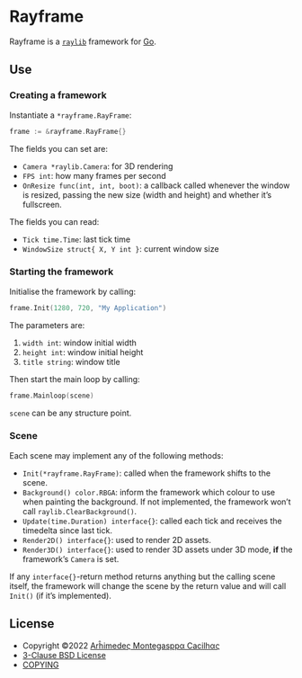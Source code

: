 [bsd-3-clause]: https://opensource.org/licenses/BSD-3-Clause
[email]: mailto:batalema@cacilhas.info
[raylib]: https://www.raylib.com/
[raylib-go]: https://github.com/gen2brain/raylib-go

# Rayframe

Rayframe is a [`raylib`][raylib] framework for [Go][raylib-go].

## Use

### Creating a framework

Instantiate a `*rayframe.RayFrame`:

```go
frame := &rayframe.RayFrame{}
```

The fields you can set are:

- `Camera *raylib.Camera`: for 3D rendering
- `FPS int`: how many frames per second
- `OnResize func(int, int, boot)`: a callback called whenever the window is
  resized, passing the new size (width and height) and whether it’s fullscreen.

The fields you can read:

- `Tick time.Time`: last tick time
- `WindowSize struct{ X, Y int }`: current window size

### Starting the framework

Initialise the framework by calling:

```go
frame.Init(1280, 720, "My Application")
```

The parameters are:

1. `width int`: window initial width
1. `height int`: window initial height
1. `title string`: window title

Then start the main loop by calling:

```go
frame.Mainloop(scene)
```

`scene` can be any structure point.

### Scene

Each scene may implement any of the following methods:

- `Init(*rayframe.RayFrame)`: called when the framework shifts to
  the scene.
- `Background() color.RBGA`: inform the framework which colour to use when
  painting the background. If not implemented, the framework won’t call
  `raylib.ClearBackground()`.
- `Update(time.Duration) interface{}`: called each tick and receives the
  timedelta since last tick.
- `Render2D() interface{}`: used to render 2D assets.
- `Render3D() interface{}`: used to render 3D assets under 3D mode, **if** the
  framework’s `Camera` is set.

If any `interface{}`-return method returns anything but the calling scene
itself, the framework will change the scene by the return value and will call
`Init()` (if it’s implemented).

## License

- Copyright ©2022 [Arĥimedeς Montegasppα Cacilhας][email]
- [3-Clause BSD License][bsd-3-clause]
- [COPYING](/cacilhas/rayframe/blob/master/COPYING)
